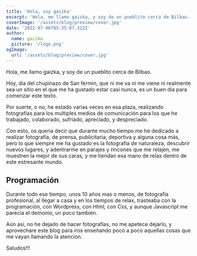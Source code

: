 ```yaml
---
title: 'Hola, soy gaizka'
excerpt: 'Hola, me llamo gaizka, y soy de un pueblito cerca de Bilbao.'
coverImage: '/assets/blog/preview/cover.jpg'
date: '2022-07-06T05:35:07.322Z'
author:
  name: gaizka 
  picture: '/logo.png'
ogImage:
  url: '/assets/blog/preview/cover.jpg'
---
```


Hola, me llamo gaizka, y soy de un pueblito cerca de Bilbao.

Hoy, dia del chupinazo de San fermin, que ni me va ni me viene ni realmente sea un sitio en el que me ha gustado estar casi nunca, es un buen dia para comenzar este texto.

Por suerte, o no, he estado varias veces en esa plaza, realizando fotografias para los multiples medios de comunicación para los que he trabajado, colaborado, sufriado, apreciado, y despreciado.

Con esto, os queria decir que durante mucho tiempo me he dedicado a realizar fotografía, de prensa, publicitaria, deportiva y alguna cosa más, pero lo que siempre me ha gustado es la fotografía de naturaleza, descubrir nuevos lugares, y adentrarme en parajes y rincones que me relajen, me muestren la mejor de sus caras, y me tiendan esa mano de relax dentro de este estresante mundo.

## Programación

Durante todo ese tiempo, unos 10 años mas o menos, de fotografía profesional, al llegar a casa y en los tiempos de relax, trasteaba con la programación, con Wordpress, con Html, con Css, y aunque Javascript me parecia el demonio, un poco también.

Aún asi, no he dejado de hacer fotografías, no me apetece dejarlo, y aprovechare este blog para iros enseñando poco a poco aquellas cosas que me vayan llamando la atencion. 

Saludos!!!